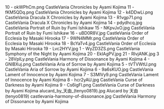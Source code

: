 10 - okWPhCm.png CastleVania Chronicles by Ayami Kojima
11 - fKM5QDq.png CastleVania Chronicles by Ayami Kojima
12 - k4DDwLi.png CastleVania Dracula X Chronicles by Ayami Kojima
13 - R1vgp71.png CastleVania Dracula X Chronicles by Ayami Kojima
14 - pdydhcq.jpg CastleVania Portrait of Ruin by Fumi Ishikaw
15 - NKpvJxO.jpg CastleVania Portrait of Ruin by Fumi Ishikaw
16 - uBD0R8V.jpg CastleVania Order of Ecclesia by Masaki Hirooka
17 - 9WN4MMr.png CastleVania Order of Ecclesia by Masaki Hirooka
18 - BcYaTv4.jpg CastleVania Order of Ecclesia by Masaki Hirooka
19 - Lvc2HYV.jpg
1 - WyZD3ZS.png CastleVania Symphony of the Night by Ayami Kojima
20 - EkIAgPV.jpg
21 - RIvjANK.jpg
3 - 28VplLy.png CastleVania Harmony of Dissonance by Ayami Kojima
4 - GNlBXuj.png CastleVania Aria of Sorrow by Ayami Kojima
5 - tVTVWtU.png CastleVania Aria of Sorrow by Ayami Kojima
6 - 9a6sKUO.jpg CastleVania Lament of Innocence by Ayami Kojima
7 - S3MlVy9.png CastleVania Lament of Innocence by Ayami Kojima
8 - hcr2yAU.jpg CastleVania Curse of Darkness by Ayami Kojima
9 - Cs6igFl.png CastleVania Curse of Darkness by Ayami Kojima
alucard_by_天由_(tenyo0819).jpg Alucard by 天由 (tenyo0819)
castlevania-harmony-of-dissonance.jpg CastleVania Harmony of Dissonance by Ayami Kojima
